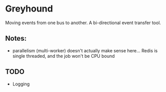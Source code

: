 # Greyhound
Moving events from one bus to another.
A bi-directional event transfer tool.

## Notes:
- parallelism (multi-worker) doesn't actually make sense here... Redis is single threaded, and the job won't be CPU bound

## TODO
- Logging
